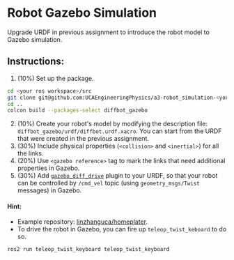 # Robot Gazebo Simulation
Upgrade URDF in previous assignment to introduce the robot model to Gazebo simulation. 

## Instructions: 
1. (10%) Set up the package.
```bash
cd <your ros workspace>/src
git clone git@github.com:UCAEngineeringPhysics/a3-robot_simulation-<your github username>.git
cd ..
colcon build --packages-select diffbot_gazebo
```
2. (10%) Create your robot's model by modifying the description file: `diffbot_gazebo/urdf/diffbot.urdf.xacro`. You can start from the URDF that were created in the previous assignment.
3. (30%) Include physical properties (`<collision>` and `<inertial>`) for all the links. 
4. (20%) Use `<gazebo reference>` tag to mark the links that need additional properties in Gazebo.
5. (30%) Add [`gazebo_diff_drive`](https://github.com/ros-simulation/gazebo_ros_pkgs/wiki/ROS-2-Migration:-Diff-drive) plugin to your URDF, so that your robot can be controlled by `/cmd_vel` topic (using `geometry_msgs/Twist` messages) in Gazebo.

#### Hint:
- Example repository: [linzhanguca/homeplater](https://github.com/linzhangUCA/homeplater.git).
- To drive the robot in Gazebo, you can fire up `teleop_twist_keboard` to do so.
```bash
ros2 run teleop_twist_keyboard teleop_twist_keyboard
```
